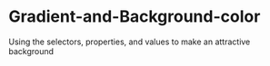 # Gradient-and-Background-color
Using the selectors, properties, and values to make an attractive background

